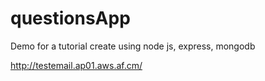 questionsApp
============

Demo for a tutorial create using node js, express, mongodb


http://testemail.ap01.aws.af.cm/
